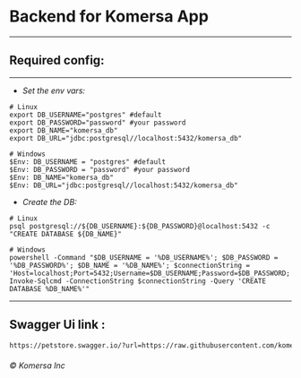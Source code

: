 # Backend for Komersa App

---

## Required config:

---
- *Set the env vars:*

```shell
# Linux
export DB_USERNAME="postgres" #default
export DB_PASSWORD="password" #your password
export DB_NAME="komersa_db"
export DB_URL="jdbc:postgresql//localhost:5432/komersa_db"
```

```batch
# Windows
$Env: DB_USERNAME = "postgres" #default
$Env: DB_PASSWORD = "password" #your password
$Env: DB_NAME="komersa_db"
$Env: DB_URL="jdbc:postgresql//localhost:5432/komersa_db"
```

- *Create the DB:*

```shell
# Linux
psql postgresql://${DB_USERNAME}:${DB_PASSWORD}@localhost:5432 -c "CREATE DATABASE ${DB_NAME}"
```

```batch
# Windows
powershell -Command "$DB_USERNAME = '%DB_USERNAME%'; $DB_PASSWORD = '%DB_PASSWORD%'; $DB_NAME = '%DB_NAME%'; $connectionString = 'Host=localhost;Port=5432;Username=$DB_USERNAME;Password=$DB_PASSWORD;'; Invoke-Sqlcmd -ConnectionString $connectionString -Query 'CREATE DATABASE %DB_NAME%'"
```

---
## Swagger Ui link :

```html
https://petstore.swagger.io/?url=https://raw.githubusercontent.com/komersa-app/komersa-app-back/main/docs/api-docs.yaml
```

###### *© Komersa Inc*